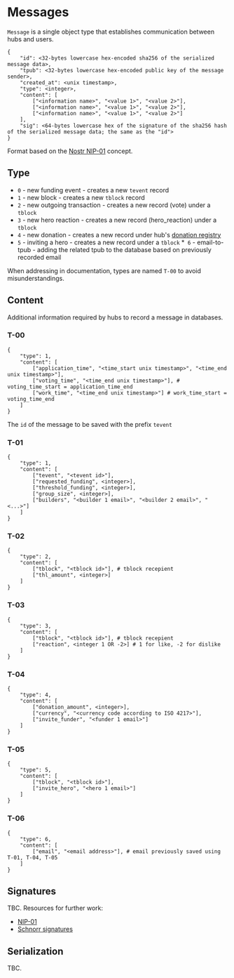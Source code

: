 # Messages

`Message` is a single object type that establishes communication between hubs and users.

```
{
    "id": <32-bytes lowercase hex-encoded sha256 of the serialized message data>,
    "tpub": <32-bytes lowercase hex-encoded public key of the message sender>,
    "created_at": <unix timestamp>,
    "type": <integer>,
    "content": [
        ["<information name>", "<value 1>", "<value 2>"],
        ["<information name>", "<value 1>", "<value 2>"],
        ["<information name>", "<value 1>", "<value 2>"]
    ],
    "sig": <64-bytes lowercase hex of the signature of the sha256 hash of the serialized message data; the same as the "id">
}
```

Format based on the [Nostr NIP-01](https://github.com/nostr-protocol/nips/blob/master/01.md) concept.

## Type

* `0` - new funding event - creates a new `tevent` record
* `1` - new block - creates a new `tblock` record
* `2` - new outgoing transaction - creates a new record (vote) under a `tblock`
* `3` - new hero reaction - creates a new record (hero_reaction) under a `tblock`
* `4` - new donation - creates a new record under hub's [donation registry](donations.md)
* `5` - inviting a hero - creates a new record under a `tblock`
*` 6` - email-to-tpub - adding the related tpub to the database based on previously recorded email

When addressing in documentation, types are named `T-00` to avoid misunderstandings.

## Content

Additional information required by hubs to record a message in databases.

### T-00

```
{
    "type": 1,
    "content": [
        ["application_time", "<time_start unix timestamp>", "<time_end unix timestamp>"],
        ["voting_time", "<time_end unix timestamp>"], # voting_time_start = application_time_end
        ["work_time", "<time_end unix timestamp>"] # work_time_start = voting_time_end
    ]
}
```

The `id` of the message to be saved with the prefix `tevent`

### T-01

```
{
    "type": 1,
    "content": [
        ["tevent", "<tevent id>"],
        ["requested_funding", <integer>],
        ["threshold_funding", <integer>],
        ["group_size", <integer>],
        ["builders", "<builder 1 email>", "<builder 2 email>", "<...>"]
    ]
}
```

### T-02

```
{
    "type": 2,
    "content": [
        ["tblock", "<tblock id>"], # tblock recepient
        ["thl_amount", <integer>]
    ]
}
```

### T-03

```
{
    "type": 3,
    "content": [
        ["tblock", "<tblock id>"], # tblock recepient
        ["reaction", <integer 1 OR -2>] # 1 for like, -2 for dislike
    ]
}
```

### T-04

```
{
    "type": 4,
    "content": [
        ["donation_amount", <integer>],
        ["currency", "<currency code according to ISO 4217>"],
        ["invite_funder", "<funder 1 email>"]
    ]
}
```

### T-05

```
{
    "type": 5,
    "content": [
        ["tblock", "<tblock id>"],
        ["invite_hero", "<hero 1 email>"]
    ]
}
```

### T-06

```
{
    "type": 6,
    "content": [
        ["email", "<email address>"], # email previously saved using T-01, T-04, T-05
    ]
}
```

## Signatures

TBC. Resources for further work:
+ [NIP-01](https://github.com/nostr-protocol/nips/blob/master/01.md)
+ [Schnorr signatures](https://bips.xyz/340)

## Serialization

TBC.